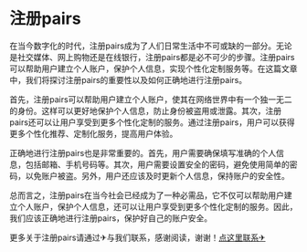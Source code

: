 # 注册pairs

在当今数字化的时代，注册pairs成为了人们日常生活中不可或缺的一部分。无论是社交媒体、网上购物还是在线银行，注册pairs都是必不可少的步骤。注册pairs可以帮助用户建立个人账户，保护个人信息，实现个性化定制服务等。在这篇文章中，我们将探讨注册pairs的重要性以及如何正确地进行注册pairs。

首先，注册pairs可以帮助用户建立个人账户，使其在网络世界中有一个独一无二的身份。这样可以更好地保护个人信息，防止身份被盗用或泄露。其次，注册pairs还可以让用户享受到更多个性化定制的服务。通过注册pairs，用户可以获得更多个性化推荐、定制化服务，提高用户体验。

正确地进行注册pairs也是非常重要的。首先，用户需要确保填写准确的个人信息，包括邮箱、手机号码等。其次，用户需要设置安全的密码，避免使用简单的密码，以免账户被盗。另外，用户还应该及时更新个人信息，保持账户的安全性。

总而言之，注册pairs在当今社会已经成为了一种必需品，它不仅可以帮助用户建立个人账户，保护个人信息，还可以让用户享受到更多个性化定制的服务。因此，我们应该正确地进行注册pairs，保护好自己的账户安全。

更多关于注册pairs请通过✈与我们联系，感谢阅读，谢谢！[点这里联系✈](https://1.k02.cc)